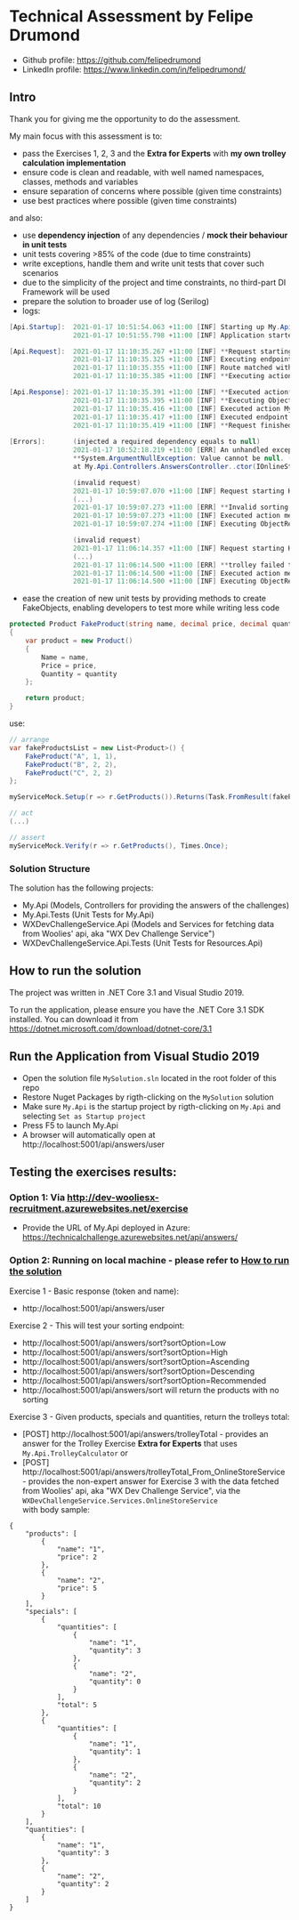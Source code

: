 # 

# Technical Assessment by Felipe Drumond
* Github profile: https://github.com/felipedrumond
* LinkedIn profile: https://www.linkedin.com/in/felipedrumond/

## Intro
Thank you for giving me the opportunity to do the assessment.

My main focus with this assessment is to:
* pass the Exercises 1, 2, 3 and the **Extra for Experts** with **my own trolley calculation implementation**
* ensure code is clean and readable, with well named namespaces, classes, methods and variables
* ensure separation of concerns where possible (given time constraints)
* use best practices where possible (given time constraints)

and also:

* use **dependency injection** of any dependencies / **mock their behaviour in unit tests**
* unit tests covering >85% of the code (due to time constraints)
* write exceptions, handle them and write unit tests that cover such scenarios
* due to the simplicity of the project and time constraints, no third-part DI Framework will be used
* prepare the solution to broader use of log (Serilog)
* logs:

```cs
[Api.Startup]:  2021-01-17 10:51:54.063 +11:00 [INF] Starting up My.Api.
                2021-01-17 10:51:55.798 +11:00 [INF] Application started.

[Api.Request]:  2021-01-17 11:10:35.267 +11:00 [INF] **Request starting HTTP/1.1 GET http://localhost:5001/api/answers/user**
                2021-01-17 11:10:35.325 +11:00 [INF] Executing endpoint 'My.Api.Controllers.AnswersController.GetUser (My.Api)'
                2021-01-17 11:10:35.355 +11:00 [INF] Route matched with {action = "GetUser", controller = "Answers"}. Executing controller action with signature Microsoft.AspNetCore.Mvc.IActionResult GetUser() on controller My.Api.Controllers.AnswersController (My.Api).
                2021-01-17 11:10:35.385 +11:00 [INF] **Executing action** method My.Api.Controllers.AnswersController.GetUser (My.Api) - Validation state: "Valid"

[Api.Response]: 2021-01-17 11:10:35.391 +11:00 [INF] **Executed action** method My.Api.Controllers.AnswersController.GetUser (My.Api), returned result Microsoft.AspNetCore.Mvc.OkObjectResult in 0.414ms.
                2021-01-17 11:10:35.395 +11:00 [INF] **Executing ObjectResult**, writing value of type 'My.Api.Models.Users.User'.
                2021-01-17 11:10:35.416 +11:00 [INF] Executed action My.Api.Controllers.AnswersController.GetUser (My.Api) in 56.0568ms
                2021-01-17 11:10:35.417 +11:00 [INF] Executed endpoint 'My.Api.Controllers.AnswersController.GetUser (My.Api)'
                2021-01-17 11:10:35.419 +11:00 [INF] **Request finished** in 166.5124ms 200 application/json; charset=utf-8
                
[Errors]:       (injected a required dependency equals to null)
                2021-01-17 10:52:18.219 +11:00 [ERR] An unhandled exception has occurred while executing the request.
                **System.ArgumentNullException: Value cannot be null. (Parameter 'onlineStoreService')**
                at My.Api.Controllers.AnswersController..ctor(IOnlineStoreService onlineStoreService, ILogger`1 logger, IConfiguration config) in C:\Work\My.Api\My.Api\Controllers\AnswersController.cs:line 26 (...)

                (invalid request)
                2021-01-17 10:59:07.070 +11:00 [INF] Request starting HTTP/1.1 GET http://localhost:5001/api/answers/sort?sortOption=invalid_sort_option
                (...)
                2021-01-17 10:59:07.273 +11:00 [ERR] **Invalid sorting option.**
                2021-01-17 10:59:07.273 +11:00 [INF] Executed action method My.Api.Controllers.AnswersController.Sort (My.Api), returned result Microsoft.AspNetCore.Mvc.BadRequestObjectResult in 140.3506ms.
                2021-01-17 10:59:07.274 +11:00 [INF] Executing ObjectResult, writing value of type 'System.String'.

                (invalid request)
                2021-01-17 11:06:14.357 +11:00 [INF] Request starting HTTP/1.1 POST http://localhost:5001/api/answers/trolleyTotal application/json 917
                (...)
                2021-01-17 11:06:14.500 +11:00 [ERR] **trolley failed to calculate its total.**
                2021-01-17 11:06:14.500 +11:00 [INF] Executed action method My.Api.Controllers.AnswersController.GetTrolleyTotal (My.Api), returned result Microsoft.AspNetCore.Mvc.BadRequestObjectResult in 98.8312ms.
                2021-01-17 11:06:14.500 +11:00 [INF] Executing ObjectResult, writing value of type 'System.String'.
```

* ease the creation of new unit tests by providing methods to create FakeObjects, enabling developers to test more while writing less code

```cs
protected Product FakeProduct(string name, decimal price, decimal quantity)
{
    var product = new Product()
    {
        Name = name,
        Price = price,
        Quantity = quantity
    };

    return product;
}
```
use:

```cs
// arrange
var fakeProductsList = new List<Product>() {
    FakeProduct("A", 1, 1),
    FakeProduct("B", 2, 2),
    FakeProduct("C", 2, 2)
};

myServiceMock.Setup(r => r.GetProducts()).Returns(Task.FromResult(fakeProductsList));

// act
(...)

// assert
myServiceMock.Verify(r => r.GetProducts(), Times.Once);

```

### Solution Structure
The solution has the following projects:
* My.Api (Models, Controllers for providing the answers of the challenges) 
* My.Api.Tests (Unit Tests for My.Api)
* WXDevChallengeService.Api (Models and Services for fetching data from Woolies' api, aka "WX Dev Challenge Service")
* WXDevChallengeService.Api.Tests (Unit Tests for Resources.Api)

## How to run the solution
The project was written in .NET Core 3.1 and Visual Studio 2019.

To run the application, please ensure you have the .NET Core 3.1 SDK installed. You can download it from https://dotnet.microsoft.com/download/dotnet-core/3.1

## Run the Application from Visual Studio 2019
* Open the solution file ```MySolution.sln``` located in the root folder of this repo
* Restore Nuget Packages by rigth-clicking on the ```MySolution``` solution
* Make sure ```My.Api``` is the startup project by rigth-clicking on ```My.Api``` and selecting ```Set as Startup project```
* Press F5 to launch My.Api
* A browser will automatically open at http://localhost:5001/api/answers/user


## Testing the exercises results:

### Option 1: Via http://dev-wooliesx-recruitment.azurewebsites.net/exercise
* Provide the URL of My.Api deployed in Azure: https://technicalchallenge.azurewebsites.net/api/answers/


### Option 2: Running on local machine - please refer to [How to run the solution](#How-to-run-the-solution)
Exercise 1 - Basic response (token and name):
* http://localhost:5001/api/answers/user

Exercise 2 - This will test your sorting endpoint:
* http://localhost:5001/api/answers/sort?sortOption=Low
* http://localhost:5001/api/answers/sort?sortOption=High
* http://localhost:5001/api/answers/sort?sortOption=Ascending
* http://localhost:5001/api/answers/sort?sortOption=Descending
* http://localhost:5001/api/answers/sort?sortOption=Recommended
* http://localhost:5001/api/answers/sort will return the products with no sorting

Exercise 3 - Given products, specials and quantities, return the trolleys total:
* [POST] http://localhost:5001/api/answers/trolleyTotal - provides an answer for the Trolley Exercise **Extra for Experts** that uses ```My.Api.TrolleyCalculator``` or
* [POST] http://localhost:5001/api/answers/trolleyTotal_From_OnlineStoreService - provides the non-expert answer for Exercise 3 with the data fetched from Woolies' api, aka "WX Dev Challenge Service", via the ```WXDevChallengeService.Services.OnlineStoreService```
<br/>with body sample:

```jsonc 
{
    "products": [
        {
            "name": "1",
            "price": 2
        },
        {
            "name": "2",
            "price": 5
        }
    ],
    "specials": [
        {
            "quantities": [
                {
                    "name": "1",
                    "quantity": 3
                },
                {
                    "name": "2",
                    "quantity": 0
                }
            ],
            "total": 5
        },
        {
            "quantities": [
                {
                    "name": "1",
                    "quantity": 1
                },
                {
                    "name": "2",
                    "quantity": 2
                }
            ],
            "total": 10
        }
    ],
    "quantities": [
        {
            "name": "1",
            "quantity": 3
        },
        {
            "name": "2",
            "quantity": 2
        }
    ]
}
```
